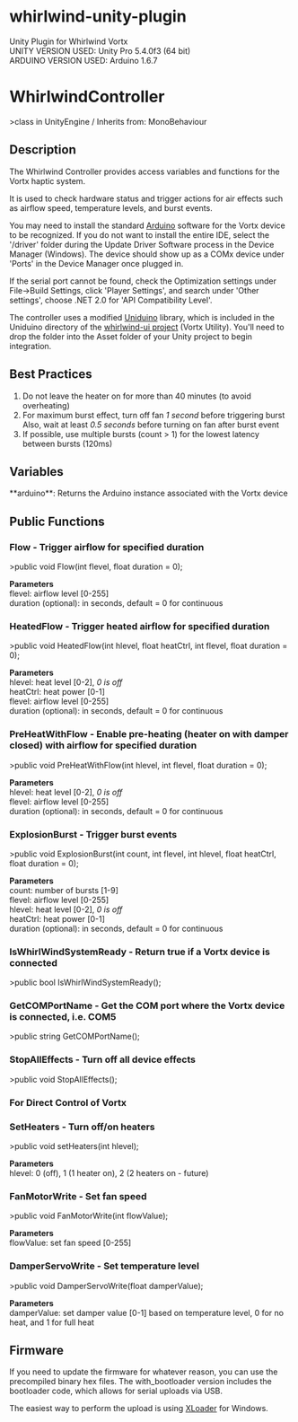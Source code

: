 # whirlwind-unity-plugin
Unity Plugin for Whirlwind Vortx<br/>
UNITY VERSION USED: Unity Pro 5.4.0f3 (64 bit)<br/>
ARDUINO VERSION USED: Arduino 1.6.7<br/>

<h1>WhirlwindController</h1>
>class in UnityEngine / Inherits from: MonoBehaviour

<h2>Description</h2>
The Whirlwind Controller provides access variables and functions for the Vortx haptic system.<br>

It is used to check hardware status and trigger actions for air effects such as airflow speed, temperature levels, and burst events.<br>

You may need to install the standard <a href="https://www.arduino.cc/en/Main/Software">Arduino</a> software for the Vortx device to be recognized. If you do not want to install the entire IDE, select the '/driver' folder during the Update Driver Software process in the Device Manager (Windows). The device should show up as a COMx device under 'Ports' in the Device Manager once plugged in.

If the serial port cannot be found, check the Optimization settings under File->Build Settings, click 'Player Settings', and search under 'Other settings', choose .NET 2.0 for 'API Compatibility Level'.

The controller uses a modified <a href="https://www.assetstore.unity3d.com/en/#!/content/6804">Uniduino</a> library, which is included in the Uniduino directory of the <a href="https://bitbucket.org/chenny408/whirlwind-ui">whirlwind-ui project</a> (Vortx Utility).  You'll need to drop the folder into the Asset folder of your Unity project to begin integration.<br>

<h2>Best Practices</h2>

1. Do not leave the heater on for more than 40 minutes (to avoid overheating)
2. For maximum burst effect, turn off fan *1 second* before triggering burst
   Also, wait at least *0.5 seconds* before turning on fan after burst event
3. If possible, use multiple bursts (count > 1) for the lowest latency between bursts (120ms)

<h2>Variables</h2>
**arduino**:  Returns the Arduino instance associated with the Vortx device

<h2>Public Functions</h2>

<h3>Flow - Trigger airflow for specified duration</h3>
>public void Flow(int flevel, float duration = 0);<br>

__Parameters__<br>
flevel: airflow level [0-255]<br>
duration (optional): in seconds, default = 0 for continuous<br>

<h3>HeatedFlow - Trigger heated airflow for specified duration</h3>
>public void HeatedFlow(int hlevel, float heatCtrl, int flevel, float duration = 0);<br>

__Parameters__<br>
hlevel: heat level [0-2], <i>0 is off</i><br>
heatCtrl: heat power [0-1]<br>
flevel: airflow level [0-255]<br>
duration (optional): in seconds, default = 0 for continuous<br>

<h3>PreHeatWithFlow - Enable pre-heating (heater on with damper closed) with airflow for specified duration</h3>
>public void PreHeatWithFlow(int hlevel, int flevel, float duration = 0);<br>

__Parameters__<br>
hlevel: heat level [0-2], <i>0 is off</i><br>
flevel: airflow level [0-255]<br>
duration (optional): in seconds, default = 0 for continuous<br>

<h3>ExplosionBurst - Trigger burst events</h3>
>public void ExplosionBurst(int count, int flevel, int hlevel, float heatCtrl, float duration = 0);<br>

__Parameters__<br>
count: number of bursts [1-9]<br>
flevel: airflow level [0-255]<br>
hlevel: heat level [0-2], <i>0 is off</i><br>
heatCtrl: heat power [0-1]<br>
duration (optional): in seconds, default = 0 for continuous<br>

<h3>IsWhirlWindSystemReady - Return true if a Vortx device is connected</h3>
>public bool IsWhirlWindSystemReady();<br>

<h3>GetCOMPortName - Get the COM port where the Vortx device is connected, i.e. COM5</h3>
>public string GetCOMPortName();<br>

<h3>StopAllEffects - Turn off all device effects</h3>
>public void StopAllEffects();<br>

<h3>For Direct Control of Vortx</h3>

<h3>SetHeaters - Turn off/on heaters</h3>
>public void setHeaters(int hlevel);<br>

__Parameters__<br>
hlevel: 0 (off), 1 (1 heater on), 2 (2 heaters on - future)<br>

<h3>FanMotorWrite - Set fan speed</h3>
>public void FanMotorWrite(int flowValue);<br>

__Parameters__<br>
flowValue: set fan speed [0-255]<br>

<h3>DamperServoWrite - Set temperature level</h3>
>public void DamperServoWrite(float damperValue);<br>

__Parameters__<br>
damperValue: set damper value [0-1] based on temperature level, 0 for no heat, and 1 for full heat<br>

<h2>Firmware</h2>
If you need to update the firmware for whatever reason, you can use the precompiled binary hex files.  The with_bootloader version includes the bootloader code, which allows for serial uploads via USB.

The easiest way to perform the upload is using <a href="http://xloader.russemotto.com/">XLoader</a> for Windows.

